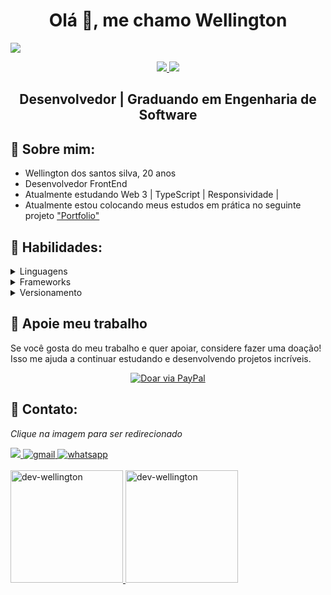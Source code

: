 <h1 align="center">Olá 👋, me chamo Wellington</h1>
<div aling="center">
    <img src="https://user-images.githubusercontent.com/118689748/235326447-e6d3fe37-1993-4e0c-88f3-15c5c62e6d45.png" />
</div>       
<p align="center">
    <a href="https://www.linkedin.com/in/wellington-ds-silva/">
    <img src="https://img.shields.io/badge/LinkedIn-307cc5?style=for-the-badge&logo=linkedin&logoColor=white"/>
    </a>
    <img src="https://komarev.com/ghpvc/?username=Dev-Wellington&style=for-the-badge"/>
</p>


<h2 align="center">
Desenvolvedor | Graduando em Engenharia de Software
</h2>

## **📘 Sobre mim:**
* Wellington dos santos silva, 20 anos
* Desenvolvedor FrontEnd
* Atualmente estudando Web 3 | TypeScript | Responsividade |
* Atualmente estou colocando meus estudos em prática no seguinte projeto  ["Portfolio"](https://github.com/Dev-Wellington/bento-portfolio-nuxt) 

## **💬 Habilidades:**
<details>
  <summary>Linguagens</summary>
  
 > ![JavaScript](https://img.shields.io/badge/javascript-%23323330.svg?style=for-the-badge&logo=javascript&logoColor=%23F7DF1E)
   ![TypeScript](https://img.shields.io/badge/TypeScript-3178C6?logo=typescript&logoColor=fff&style=for-the-badge)
   ![Rust](https://img.shields.io/badge/Rust-000?logo=rust&logoColor=fff&style=for-the-badge)
</details>

<details>
  <summary>Frameworks</summary>
  
> ![Vue](https://img.shields.io/badge/Vue.js-35495E?style=for-the-badge&logo=vue.js&logoColor=4FC08D)
  ![Nuxt.js](https://img.shields.io/badge/Nuxt-00DC82?style=for-the-badge&logo=nuxtdotjs&logoColor=white)
  ![React](https://img.shields.io/badge/React-61DAFB?style=for-the-badge&logo=react&logoColor=black)

</details>

<!--  <details>
  <summary>Pré-processadores CSS</summary>
  
> ![Sass](https://img.shields.io/badge/Sass-hotpink.svg?style=for-the-badge&logo=SASS&logoColor=white)
  ![SCSS](https://img.shields.io/badge/SCSS-CC6699?logo=sass&logoColor=fff&style=for-the-badge)
</details> -->

<details>
  <summary>Versionamento</summary>
  
> ![Git](https://img.shields.io/badge/git-%23F05033.svg?style=for-the-badge&logo=git&logoColor=white)
  ![GitHub](https://img.shields.io/badge/github-%23121011.svg?style=for-the-badge&logo=github&logoColor=white)
</details>

## **💖 Apoie meu trabalho**
Se você gosta do meu trabalho e quer apoiar, considere fazer uma doação! Isso me ajuda a continuar estudando e desenvolvendo projetos incríveis.  

<p align="center">
  <a href="https://www.paypal.com/donate/?hosted_button_id=VCMVPJC2AGKSS" target="_blank">
    <img src="https://img.shields.io/badge/Donate-PayPal-00457C?style=for-the-badge&logo=paypal&logoColor=white" alt="Doar via PayPal"/>
  </a>
</p>

## **🌠 Contato:**
*Clique na imagem para ser redirecionado*


<a href="https://www.linkedin.com/in/wellington-ds-silva/">
<img src="https://img.shields.io/badge/linkedin-%230077B5.svg?style=for-the-badge&logo=linkedin&logoColor=white"/>
</a>
<a href="mailto:joycewellingtonaprigio2@gmail.com">
<img alt=gmail src="https://img.shields.io/badge/Gmail-D14836?style=for-the-badge&logo=gmail&logoColor=white"/>
</a>
<a href="https://wa.me/5521983907632">
    <img alt="whatsapp" src="https://img.shields.io/badge/Whastapp-25d366?style=for-the-badge&logo=whatsapp&logoColor=white">
</a>
<br></br>
<div>
  <a href="https://github.com/Dev-Wellington">
<img height="180em" src="https://github-readme-stats.vercel.app/api?username=dev-wellington&show_icons=true&theme=radical&include_all_commits=true&count_private=true" alt="dev-wellington" />
<img height="180em" src="https://github-readme-stats.vercel.app/api/top-langs?username=dev-wellington&layout=compact&langs_count=16&theme=radical" alt="dev-wellington" />
</div>
